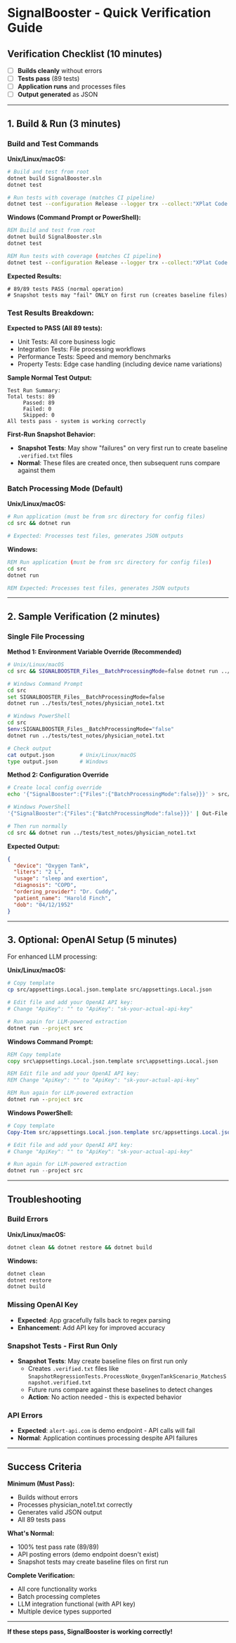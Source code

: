 # SignalBooster - Quick Verification Guide

## Verification Checklist (10 minutes)

- [ ] **Builds cleanly** without errors
- [ ] **Tests pass** (89 tests)
- [ ] **Application runs** and processes files
- [ ] **Output generated** as JSON

---

## **1. Build & Run** (3 minutes)

### Build and Test Commands

**Unix/Linux/macOS:**
```bash
# Build and test from root
dotnet build SignalBooster.sln
dotnet test

# Run tests with coverage (matches CI pipeline)
dotnet test --configuration Release --logger trx --collect:"XPlat Code Coverage"
```

**Windows (Command Prompt or PowerShell):**
```cmd
REM Build and test from root
dotnet build SignalBooster.sln
dotnet test

REM Run tests with coverage (matches CI pipeline)  
dotnet test --configuration Release --logger trx --collect:"XPlat Code Coverage"
```

**Expected Results:**
```
# 89/89 tests PASS (normal operation)
# Snapshot tests may "fail" ONLY on first run (creates baseline files)
```

### Test Results Breakdown:

**Expected to PASS (All 89 tests):**
- Unit Tests: All core business logic
- Integration Tests: File processing workflows  
- Performance Tests: Speed and memory benchmarks
- Property Tests: Edge case handling (including device name variations)

**Sample Normal Test Output:**
```
Test Run Summary:
Total tests: 89
     Passed: 89
     Failed: 0
     Skipped: 0
All tests pass - system is working correctly
```

**First-Run Snapshot Behavior:**
- **Snapshot Tests**: May show "failures" on very first run to create baseline `.verified.txt` files
- **Normal**: These files are created once, then subsequent runs compare against them

### Batch Processing Mode (Default)

**Unix/Linux/macOS:**
```bash
# Run application (must be from src directory for config files)
cd src && dotnet run

# Expected: Processes test files, generates JSON outputs
```

**Windows:**
```cmd
REM Run application (must be from src directory for config files)
cd src
dotnet run

REM Expected: Processes test files, generates JSON outputs
```

---

## **2. Sample Verification** (2 minutes)

### Single File Processing

**Method 1: Environment Variable Override (Recommended)**
```bash
# Unix/Linux/macOS
cd src && SIGNALBOOSTER_Files__BatchProcessingMode=false dotnet run ../tests/test_notes/physician_note1.txt

# Windows Command Prompt
cd src
set SIGNALBOOSTER_Files__BatchProcessingMode=false
dotnet run ../tests/test_notes/physician_note1.txt

# Windows PowerShell
cd src
$env:SIGNALBOOSTER_Files__BatchProcessingMode="false"
dotnet run ../tests/test_notes/physician_note1.txt

# Check output
cat output.json        # Unix/Linux/macOS
type output.json       # Windows
```

**Method 2: Configuration Override**
```bash
# Create local config override
echo '{"SignalBooster":{"Files":{"BatchProcessingMode":false}}}' > src/appsettings.Local.json

# Windows PowerShell
'{"SignalBooster":{"Files":{"BatchProcessingMode":false}}}' | Out-File -FilePath src/appsettings.Local.json

# Then run normally
cd src && dotnet run ../tests/test_notes/physician_note1.txt
```

**Expected Output:**
```json
{
  "device": "Oxygen Tank",
  "liters": "2 L",
  "usage": "sleep and exertion",
  "diagnosis": "COPD",
  "ordering_provider": "Dr. Cuddy",
  "patient_name": "Harold Finch",
  "dob": "04/12/1952"
}
```

---

## **3. Optional: OpenAI Setup** (5 minutes)

For enhanced LLM processing:

**Unix/Linux/macOS:**
```bash
# Copy template
cp src/appsettings.Local.json.template src/appsettings.Local.json

# Edit file and add your OpenAI API key:
# Change "ApiKey": "" to "ApiKey": "sk-your-actual-api-key"

# Run again for LLM-powered extraction
dotnet run --project src
```

**Windows Command Prompt:**
```cmd
REM Copy template
copy src\appsettings.Local.json.template src\appsettings.Local.json

REM Edit file and add your OpenAI API key:
REM Change "ApiKey": "" to "ApiKey": "sk-your-actual-api-key"

REM Run again for LLM-powered extraction
dotnet run --project src
```

**Windows PowerShell:**
```powershell
# Copy template
Copy-Item src/appsettings.Local.json.template src/appsettings.Local.json

# Edit file and add your OpenAI API key:
# Change "ApiKey": "" to "ApiKey": "sk-your-actual-api-key"

# Run again for LLM-powered extraction
dotnet run --project src
```

---

## **Troubleshooting**

### Build Errors

**Unix/Linux/macOS:**
```bash
dotnet clean && dotnet restore && dotnet build
```

**Windows:**
```cmd
dotnet clean
dotnet restore  
dotnet build
```

### Missing OpenAI Key
- **Expected**: App gracefully falls back to regex parsing
- **Enhancement**: Add API key for improved accuracy

### Snapshot Tests - First Run Only
- **Snapshot Tests**: May create baseline files on first run only
  - Creates `.verified.txt` files like `SnapshotRegressionTests.ProcessNote_OxygenTankScenario_MatchesSnapshot.verified.txt`
  - Future runs compare against these baselines to detect changes
  - **Action**: No action needed - this is expected behavior

### API Errors
- **Expected**: `alert-api.com` is demo endpoint - API calls will fail
- **Normal**: Application continues processing despite API failures

---

## Success Criteria

**Minimum (Must Pass):**
- Builds without errors  
- Processes physician_note1.txt correctly
- Generates valid JSON output
- All 89 tests pass

**What's Normal:**
- 100% test pass rate (89/89)
- API posting errors (demo endpoint doesn't exist)
- Snapshot tests may create baseline files on first run

**Complete Verification:**
- All core functionality works
- Batch processing completes
- LLM integration functional (with API key)
- Multiple device types supported

---

**If these steps pass, SignalBooster is working correctly!**